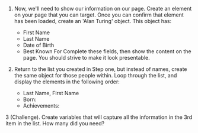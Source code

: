 
1. Now, we'll need to show our information on our page. Create an element on your page that you can target. Once you can confirm that element has been loaded, create an 'Alan Turing' object. This object has:
    - First Name
    - Last Name
    - Date of Birth
    - Best Known For
    Complete these fields, then show the content on the page. You should strive to make it look presentable.

2. Return to the list you created in Step one, but instead of names, create the same object for those people within. Loop through the list, and display the elements in the following order:
   - Last Name, First Name
   - Born: <date>
   - Achievements: <achievements>

3 (Challenge). Create variables that will capture all the information in the 3rd item in the list. How many did you need?
